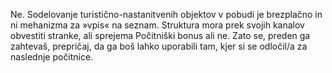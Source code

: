 Ne. Sodelovanje turistično-nastanitvenih objektov v pobudi je brezplačno in ni mehanizma za »vpis« na seznam. Struktura mora prek svojih kanalov obvestiti stranke, ali sprejema Počitniški bonus ali ne. Zato se, preden ga zahtevaš, prepričaj, da ga boš lahko uporabili tam, kjer si se odločil/a za naslednje počitnice.
